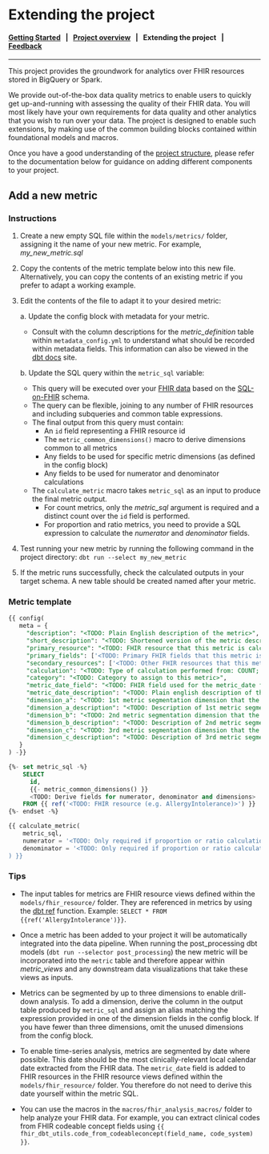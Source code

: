 # Extending the project

#### [Getting Started](../README.md) &nbsp; | &nbsp; [Project overview](project_overview.md) &nbsp; | &nbsp; **Extending the project** &nbsp; | &nbsp; [Feedback](http://www.google.com/url?sa=D&q=https://docs.google.com/forms/d/e/1FAIpQLScU0WXCXA7xOX7kGr6QSW9BNMZwHswf5zq10MfRnnZJYQ6L8g/viewform)

---

This project provides the groundwork for analytics over FHIR resources stored in
BigQuery or Spark.

We provide out-of-the-box data quality metrics to enable users to quickly get up-and-running with assessing the quality of their FHIR data. You will most likely have your own requirements for data quality and other analytics that you wish to run over your data. The project is designed to enable such extensions, by making use of the common building blocks contained within foundational models and macros.

Once you have a good understanding of the [project structure](https://github.com/google/fhir-dbt-analytics/blob/master/docs/project_overview.md), please refer to the documentation below for guidance on adding different components to your project.

## Add a new metric

### Instructions

1.  Create a new empty SQL file within the `models/metrics/` folder, assigning
    it the name of your new metric. For example, *my_new_metric.sql*

1.  Copy the contents of the metric template below into this new file.
    Alternatively, you can copy the contents of an existing metric if you prefer
    to adapt a working example.

1.  Edit the contents of the file to adapt it to your desired metric:

    a. Update the config block with metadata for your metric.

    -   Consult with the column descriptions for the *metric_definition* table
        within `metadata_config.yml` to understand what should be recorded
        within metadata fields. This information can also be viewed in the
        [dbt docs](http://www.google.com/url?sa=D&q=https://docs.getdbt.com/reference/commands/cmd-docs)
        site.

    b. Update the SQL query within the `metric_sql` variable:

    -   This query will be executed over your
        [FHIR data](http://www.google.com/url?sa=D&q=https://hl7.org/FHIR/resourcelist.html)
        based on the
        [SQL-on-FHIR](http://www.google.com/url?sa=D&q=https://github.com/FHIR/sql-on-fhir/blob/master/sql-on-fhir.md)
        schema.
    -   The query can be flexible, joining to any number of FHIR resources and
        including subqueries and common table expressions.
    -   The final output from this query must contain:
        -   An `id` field representing a FHIR resource id
        -   The `metric_common_dimensions()` macro to derive dimensions common
            to all metrics
        -   Any fields to be used for specific metric dimensions (as defined in
            the config block)
        -   Any fields to be used for numerator and denominator calculations
    -   The `calculate_metric` macro takes `metric_sql` as an input to produce
        the final metric output.
        -   For count metrics, only the *metric_sql* argument is required and a
            distinct count over the `id` field is performed.
        -   For proportion and ratio metrics, you need to provide a SQL
            expression to calculate the *numerator* and *denominator* fields.

1.  Test running your new metric by running the following command in the project
    directory: `dbt run --select my_new_metric`

1.  If the metric runs successfully, check the calculated outputs in your target
    schema. A new table should be created named after your metric.

### Metric template

```sql
{{ config(
   meta = {
     "description": "<TODO: Plain English description of the metric>",
     "short_description": "<TODO: Shortened version of the metric description for display in tables>",
     "primary_resource": "<TODO: FHIR resource that this metric is calculated over (e.g. AllergyIntolerance)>",
     "primary_fields": ['<TODO: Primary FHIR fields that this metric is calculated over>'],
     "secondary_resources": ['<TODO: Other FHIR resources that this metric is calculated over>'],
     "calculation": "<TODO: Type of calculation performed from: COUNT; PROPORTION; RATIO>",
     "category": "<TODO: Category to assign to this metric>",
     "metric_date_field": "<TODO: FHIR field used for the metric_date field (e.g. Encounter.period.start)>",
     "metric_date_description": "<TODO: Plain english description of the metric date (e.g. *Encounter start date)>",
     "dimension_a": "<TODO: 1st metric segmentation dimension that the metric will be grouped by>",
     "dimension_a_description": "<TODO: Description of 1st metric segmentation group>",
     "dimension_b": "<TODO: 2nd metric segmentation dimension that the metric will be grouped by>",
     "dimension_b_description": "<TODO: Description of 2nd metric segmentation group>",
     "dimension_c": "<TODO: 3rd metric segmentation dimension that the metric will be grouped by>",
     "dimension_c_description": "<TODO: Description of 3rd metric segmentation group>",
   }
) -}}

{%- set metric_sql -%}
    SELECT
      id,
      {{- metric_common_dimensions() }}
      <TODO: Derive fields for numerator, denominator and dimensions>
    FROM {{ ref('<TODO: FHIR resource (e.g. AllergyIntolerance)>') }}
{%- endset -%}

{{ calculate_metric(
    metric_sql,
    numerator = '<TODO: Only required if proportion or ratio calculation>',
    denominator = '<TODO: Only required if proportion or ratio calculation>''
) }}

```

### Tips

-   The input tables for metrics are FHIR resource views defined within the
    `models/fhir_resource/` folder. They are referenced in metrics by using the
    [dbt ref](http://www.google.com/url?sa=D&q=https://docs.getdbt.com/reference/dbt-jinja-functions/ref)
    function. Example: `SELECT * FROM {{ref('AllergyIntolerance')}}`.

-   Once a metric has been added to your project it will be automatically
    integrated into the data pipeline. When running the post_processing dbt
    models (`dbt run --selector post_processing`) the new metric will be
    incorporated into the `metric` table and therefore appear within
    _metric_views_ and any downstream data visualizations that take these views
    as inputs.

-   Metrics can be segmented by up to three dimensions to enable drill-down
    analysis. To add a dimension, derive the column in the output table produced
    by `metric_sql` and assign an alias matching the expression provided in one
    of the dimension fields in the config block. If you have fewer than three
    dimensions, omit the unused dimensions from the config block.

-   To enable time-series analysis, metrics are segmented by date where
    possible. This date should be the most clinically-relevant local calendar
    date extracted from the FHIR data. The `metric_date` field is added to FHIR
    resources in the FHIR resource views defined within the
    `models/fhir_resource/` folder. You therefore do not need to derive this
    date yourself within the metric SQL.

-   You can use the macros in the `macros/fhir_analysis_macros/` folder to help
    analyze your FHIR data. For example, you can extract clinical codes from
    FHIR codeable concept fields using `{{ fhir_dbt_utils.code_from_codeableconcept(field_name,
    code_system) }}`.
